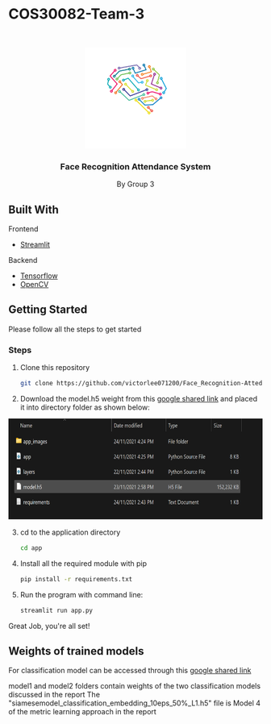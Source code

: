 # COS30082-Team-3
<!-- PROJECT LOGO -->
<br />
<p align="center">
  <a href="#">
    <img src="github_images/logo.png" alt="Logo" width="200" height="200">
  </a>
  <h3 align="center">Face Recognition Attendance System</h3>
  <p align="center">
    By Group 3
    
  </p>
</p>

<!-- ABOUT THE PROJECT -->

## Built With

Frontend

- [Streamlit](https://streamlit.io/)

Backend

- [Tensorflow](https://www.tensorflow.org/)
- [OpenCV](https://opencv.org/)

<!-- GETTING STARTED -->

## Getting Started

Please follow all the steps to get started


### Steps

1. Clone this repository

   ```sh
   git clone https://github.com/victorlee071200/Face_Recognition-Attedance-Projects.git
   ```
 
2. Download the model.h5 weight from this [google shared link](https://drive.google.com/file/d/1TrvbBRyA6FCcVmuqa70kxyFedGwdqe20/view?usp=sharing) and placed it into directory folder as shown below:


<img src="github_images/directory.png" alt="directory" height="200">
 

3. cd to the application directory

   ```sh
   cd app
   ```

4. Install all the required module with pip

   ```sh
   pip install -r requirements.txt
   ```

5. Run the program with command line:

   ```sh
   streamlit run app.py
   ```

Great Job, you're all set!

## Weights of trained models

For classification model can be accessed through this [google shared link](https://drive.google.com/drive/folders/14_1TfqUwOV_AExBmY2BkUlmgF7pieQtu?usp=sharing)

model1 and model2 folders contain weights of the two classification models discussed in the report
The "siamesemodel_classification_embedding_10eps_50%_L1.h5" file is Model 4 of the metric learning approach in the report

<!-- MARKDOWN LINKS & IMAGES -->
<!-- https://www.markdownguide.org/basic-syntax/#reference-style-links -->

[contributors-shield]: https://img.shields.io/github/contributors/othneildrew/Best-README-Template.svg?style=for-the-badge
[contributors-url]: https://github.com/othneildrew/Best-README-Template/graphs/contributors
[forks-shield]: https://img.shields.io/github/forks/othneildrew/Best-README-Template.svg?style=for-the-badge
[forks-url]: https://github.com/othneildrew/Best-README-Template/network/members
[stars-shield]: https://img.shields.io/github/stars/othneildrew/Best-README-Template.svg?style=for-the-badge
[stars-url]: https://github.com/othneildrew/Best-README-Template/stargazers
[issues-shield]: https://img.shields.io/github/issues/othneildrew/Best-README-Template.svg?style=for-the-badge
[issues-url]: https://github.com/othneildrew/Best-README-Template/issues
[license-shield]: https://img.shields.io/github/license/othneildrew/Best-README-Template.svg?style=for-the-badge
[license-url]: https://github.com/othneildrew/Best-README-Template/blob/master/LICENSE.txt
[linkedin-shield]: https://img.shields.io/badge/-LinkedIn-black.svg?style=for-the-badge&logo=linkedin&colorB=555
[linkedin-url]: https://linkedin.com/in/othneildrew
[yolo-coco]: github_images/yolo-coco.png
